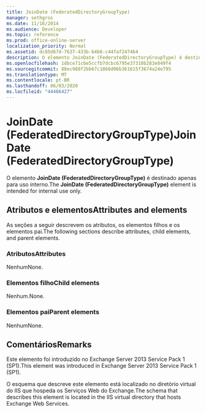 ```yaml
---
title: JoinDate (FederatedDirectoryGroupType)
manager: sethgros
ms.date: 11/16/2014
ms.audience: Developer
ms.topic: reference
ms.prod: office-online-server
localization_priority: Normal
ms.assetid: dc85d67d-7637-433b-b4b6-c44faf247464
description: O elemento JoinDate (FederatedDirectoryGroupType) é destinado apenas para uso interno.
ms.openlocfilehash: 1dbce71c6e5ccfb7dcbc6795e37310b283e849f4
ms.sourcegitcommit: 88ec988f2bb67c1866d06b361615f3674a24e795
ms.translationtype: MT
ms.contentlocale: pt-BR
ms.lasthandoff: 06/03/2020
ms.locfileid: "44466427"
---
```

# <a name="joindate-federateddirectorygrouptype"></a><span data-ttu-id="9ab6f-103">JoinDate (FederatedDirectoryGroupType)</span><span class="sxs-lookup"><span data-stu-id="9ab6f-103">JoinDate (FederatedDirectoryGroupType)</span></span>

<span data-ttu-id="9ab6f-104">O elemento **JoinDate (FederatedDirectoryGroupType)** é destinado apenas para uso interno.</span><span class="sxs-lookup"><span data-stu-id="9ab6f-104">The **JoinDate (FederatedDirectoryGroupType)** element is intended for internal use only.</span></span> 

## <a name="attributes-and-elements"></a><span data-ttu-id="9ab6f-105">Atributos e elementos</span><span class="sxs-lookup"><span data-stu-id="9ab6f-105">Attributes and elements</span></span>

<span data-ttu-id="9ab6f-106">As seções a seguir descrevem os atributos, os elementos filhos e os elementos pai.</span><span class="sxs-lookup"><span data-stu-id="9ab6f-106">The following sections describe attributes, child elements, and parent elements.</span></span>
  
### <a name="attributes"></a><span data-ttu-id="9ab6f-107">Atributos</span><span class="sxs-lookup"><span data-stu-id="9ab6f-107">Attributes</span></span>

<span data-ttu-id="9ab6f-108">Nenhum</span><span class="sxs-lookup"><span data-stu-id="9ab6f-108">None.</span></span>
  
### <a name="child-elements"></a><span data-ttu-id="9ab6f-109">Elementos filho</span><span class="sxs-lookup"><span data-stu-id="9ab6f-109">Child elements</span></span>

<span data-ttu-id="9ab6f-110">Nenhum.</span><span class="sxs-lookup"><span data-stu-id="9ab6f-110">None.</span></span>
  
### <a name="parent-elements"></a><span data-ttu-id="9ab6f-111">Elementos pai</span><span class="sxs-lookup"><span data-stu-id="9ab6f-111">Parent elements</span></span>

<span data-ttu-id="9ab6f-112">Nenhum</span><span class="sxs-lookup"><span data-stu-id="9ab6f-112">None.</span></span>
  
## <a name="remarks"></a><span data-ttu-id="9ab6f-113">Comentários</span><span class="sxs-lookup"><span data-stu-id="9ab6f-113">Remarks</span></span>

<span data-ttu-id="9ab6f-114">Este elemento foi introduzido no Exchange Server 2013 Service Pack 1 (SP1).</span><span class="sxs-lookup"><span data-stu-id="9ab6f-114">This element was introduced in Exchange Server 2013 Service Pack 1 (SP1).</span></span>
  
<span data-ttu-id="9ab6f-115">O esquema que descreve este elemento está localizado no diretório virtual do IIS que hospeda os Serviços Web do Exchange.</span><span class="sxs-lookup"><span data-stu-id="9ab6f-115">The schema that describes this element is located in the IIS virtual directory that hosts Exchange Web Services.</span></span>
  

